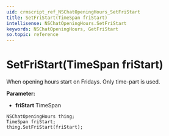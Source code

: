 ```yaml
---
uid: crmscript_ref_NSChatOpeningHours_SetFriStart
title: SetFriStart(TimeSpan friStart)
intellisense: NSChatOpeningHours.SetFriStart
keywords: NSChatOpeningHours, GetFriStart
so.topic: reference
---
```


# SetFriStart(TimeSpan friStart)

When opening hours start on Fridays. Only time-part is used.

**Parameter:** 
* **friStart** TimeSpan

```crmscript
NSChatOpeningHours thing;
TimeSpan friStart;
thing.SetFriStart(friStart);
```

